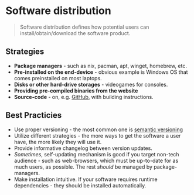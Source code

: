 # Software distribution

> Software distribution defines how potential users can install/obtain/download
> the software product.

## Strategies

- **Package managers** - such as nix, pacman, apt, winget, homebrew, etc.
- **Pre-installed on the end-device** - obvious example is Windows OS that comes preinstalled on most laptops.
- **Disks or other hard-drive storages** - videogames for consoles.
- **Providing pre-compiled binaries from the website**
- **Source-code** - on, e.g. [GitHub](https://github.com), with building instructions.

## Best Practicies

- Use proper versioning - the most common one is [semantic versioning](https://semver.org/)
- Utilize different strategies - the more ways to get the software a user have, the more likely they will use it.
- Provide informative changelog between version updates.
- *Sometimes*, self-updating mechanism is good if you target non-tech audience - such as web-browsers, which must be up-to-date for as much users, as possible. The rest *should* be managed by package-managers.
- Make installation intuitive. If your software requires runtime dependencies - they should be installed automatically.
